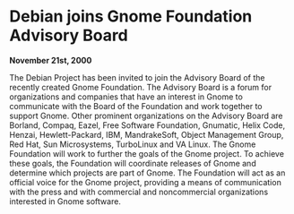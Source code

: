 
Debian joins Gnome Foundation Advisory Board
============================================


**November 21st, 2000**


The Debian Project has been invited to join the Advisory Board of the
recently created Gnome Foundation. The Advisory Board is a forum for
organizations and companies that have an interest in Gnome to
communicate with the Board of the Foundation and work together to
support Gnome.
Other prominent organizations on the Advisory Board are
Borland, Compaq, Eazel, Free Software Foundation,
Gnumatic, Helix Code, Henzai, Hewlett-Packard, IBM, MandrakeSoft,
Object Management Group, Red Hat, Sun Microsystems, TurboLinux and VA
Linux.
The Gnome Foundation will work to further the goals of the Gnome
project. To achieve these goals, the Foundation will coordinate
releases of Gnome and determine which projects are part of Gnome.
The Foundation will act as an official voice for the Gnome project,
providing a means of communication with the press and with commercial
and noncommercial organizations interested in Gnome software.







